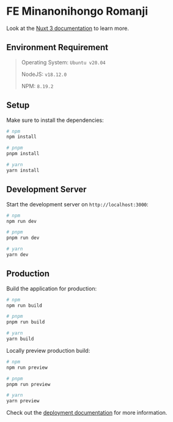 # FE Minanonihongo Romanji
Look at the [Nuxt 3 documentation](https://nuxt.com/docs/getting-started/introduction) to learn more.

## Environment Requirement

> Operating System: `Ubuntu v20.04`
>
> NodeJS: `v18.12.0`
>
> NPM: `8.19.2`

## Setup

Make sure to install the dependencies:

```bash
# npm
npm install

# pnpm
pnpm install

# yarn
yarn install
```

## Development Server

Start the development server on `http://localhost:3000`:

```bash
# npm
npm run dev

# pnpm
pnpm run dev

# yarn
yarn dev
```

## Production

Build the application for production:

```bash
# npm
npm run build

# pnpm
pnpm run build

# yarn
yarn build
```

Locally preview production build:

```bash
# npm
npm run preview

# pnpm
pnpm run preview

# yarn
yarn preview
```

Check out the [deployment documentation](https://nuxt.com/docs/getting-started/deployment) for more information.
